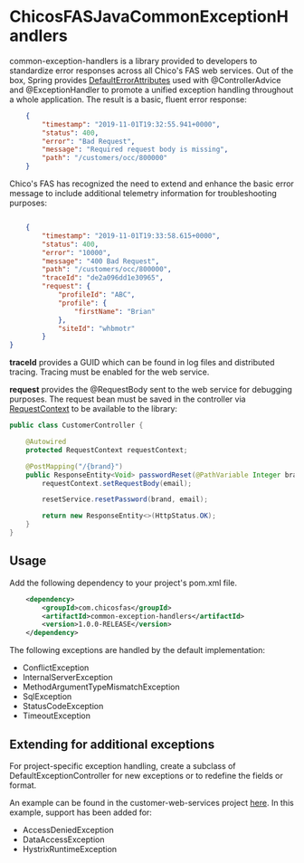 # ChicosFASJavaCommonExceptionHandlers

common-exception-handlers is a library provided to developers to standardize error responses across all Chico's FAS web services.  Out of the box, Spring provides [DefaultErrorAttributes](https://docs.spring.io/spring-boot/docs/current/api/org/springframework/boot/web/servlet/error/DefaultErrorAttributes.html) used with @ControllerAdvice and @ExceptionHandler to promote a unified exception handling throughout a whole application.  The result is a basic, fluent error response:

```json
	{
	    "timestamp": "2019-11-01T19:32:55.941+0000",
	    "status": 400,
	    "error": "Bad Request",
	    "message": "Required request body is missing",
	    "path": "/customers/occ/800000"
	}
```

Chico's FAS has recognized the need to extend and enhance the basic error message to include additional telemetry information for troubleshooting purposes:

```json

	{
		"timestamp": "2019-11-01T19:33:58.615+0000",
		"status": 400,
		"error": "10000",
		"message": "400 Bad Request",
		"path": "/customers/occ/800000",
    	"traceId": "de2a096dd1e30965",
		"request": {
			"profileId": "ABC",
			"profile": {
				"firstName": "Brian"
			},
			"siteId": "whbmotr"
		}
}
```

**traceId** provides a GUID which can be found in log files and distributed tracing.  Tracing must be enabled for the web service.

**request** provides the @RequestBody sent to the web service for debugging purposes.  The request bean must be saved in the controller via [RequestContext](https://github.com/ChicosFAS-DRT/ChicosFASJavaCommonExceptionHandlers/blob/master/src/main/java/com/chicosfas/common/exception/RequestContext.java) to be available to the library:

```java
public class CustomerController {

	@Autowired
	protected RequestContext requestContext;

	@PostMapping("/{brand}")
	public ResponseEntity<Void> passwordReset(@PathVariable Integer brand, @RequestBody Email email) {
		requestContext.setRequestBody(email);

		resetService.resetPassword(brand, email);

		return new ResponseEntity<>(HttpStatus.OK);
	}	
}
```

## Usage

Add the following dependency to your project's pom.xml file.

```xml
	<dependency>
		<groupId>com.chicosfas</groupId>
		<artifactId>common-exception-handlers</artifactId>
		<version>1.0.0-RELEASE</version>
	</dependency>
```

The following exceptions are handled by the default implementation:

* ConflictException
* InternalServerException
* MethodArgumentTypeMismatchException
* SqlException
* StatusCodeException
* TimeoutException

## Extending for additional exceptions

For project-specific exception handling, create a subclass of DefaultExceptionController for new exceptions or to redefine the fields or format.

An example can be found in the customer-web-services project [here](https://github.com/ChicosFAS-DRT/ChicosFASJavaCustomerWebServices/blob/master/src/main/java/com/chicosfas/ExceptionController.java).  In this example, support has been added for:

* AccessDeniedException
* DataAccessException
* HystrixRuntimeException
